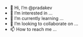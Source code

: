 - 👋 Hi, I’m @pradakev
- 👀 I’m interested in ...
- 🌱 I’m currently learning ...
- 💞️ I’m looking to collaborate on ...
- 📫 How to reach me ...

<!---
pradakev/pradakev is a ✨ special ✨ repository because its `README.md` (this file) appears on your GitHub profile.
You can click the Preview link to take a look at your changes.
--->

